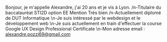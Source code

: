 Bonjour, je m'appelle Alexandre, j'ai 20 ans et je vis à Lyon.
/n-Titulaire du baccalauréat STI2D option EE Mention Très bien
/n-Actuellement diplomé de DUT Informatique
\n-Je suis intéressé par le webdesign et le développement web
\n-Je suis actuellement en train d'effectuer la course Google UX Design Professional Certificate
\n-Mon adresse email : alexandre.pozzi69@gmail.com

<!---
AlexTHELEGOFAN/AlexTHELEGOFAN is a ✨ special ✨ repository because its `README.md` (this file) appears on your GitHub profile.
You can click the Preview link to take a look at your changes.
--->
